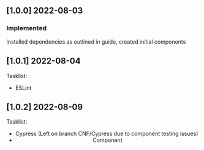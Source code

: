 ## [1.0.0] 2022-08-03
 ### Implemented
Installed dependencies as outlined in guide, created initial components

## [1.0.1] 2022-08-04
 Tasklist: 
  - ESLint  

## [1.0.2] 2022-08-09
 Tasklist:
  - Cypress (Left on branch CNF/Cypress due to component testing issues)
  - <Header /> Component
